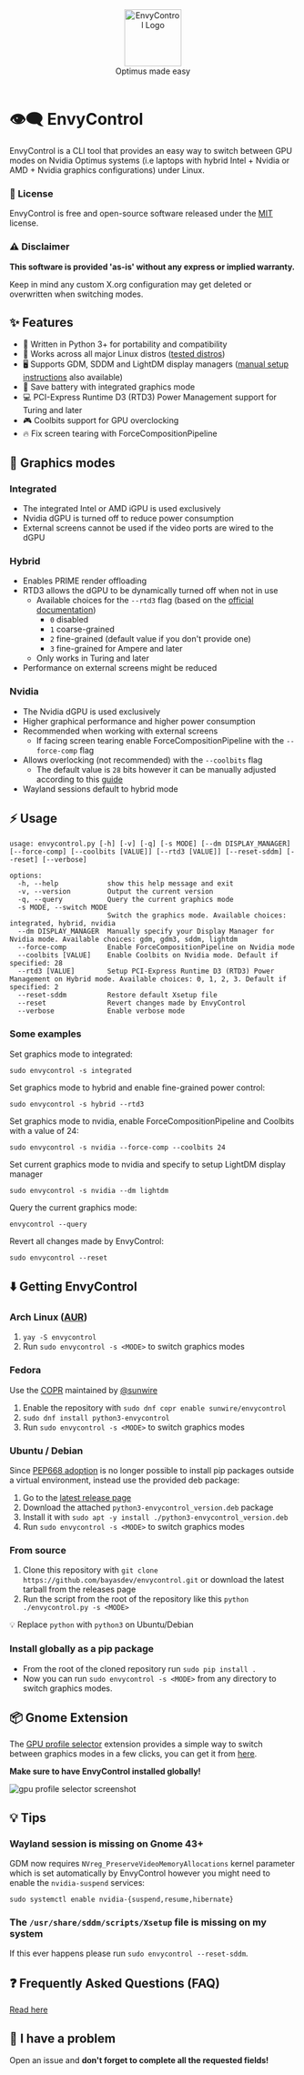 <div align="center">
<picture>
  <source media="(prefers-color-scheme: dark)" srcset="https://github.com/bayasdev/envycontrol/raw/main/logos/dark.png">
  <img alt="EnvyControl Logo" src="https://github.com/bayasdev/envycontrol/raw/main/logos/light.png" height="100px">
</picture>
<br>
Optimus made easy
</div>
<br>

# 👁‍🗨 EnvyControl

EnvyControl is a CLI tool that provides an easy way to switch between GPU modes on Nvidia Optimus systems (i.e laptops with hybrid Intel + Nvidia or AMD + Nvidia graphics configurations) under Linux.

### 📖 License

EnvyControl is free and open-source software released under the [MIT](https://github.com/bayasdev/envycontrol/blob/main/LICENSE) license.

### ⚠️ Disclaimer

**This software is provided 'as-is' without any express or implied warranty.**

Keep in mind any custom X.org configuration may get deleted or overwritten when switching modes.

## ✨ Features

- 🐍 Written in Python 3+ for portability and compatibility
- 🐧 Works across all major Linux distros ([tested distros](https://github.com/bayasdev/envycontrol/wiki/Frequently-Asked-Questions#tested-distros))
- 🖥️ Supports GDM, SDDM and LightDM display managers ([manual setup instructions](https://github.com/bayasdev/envycontrol/wiki/Frequently-Asked-Questions#what-to-do-if-my-display-manager-is-not-supported) also available)
- 🔋 Save battery with integrated graphics mode
- 💻 PCI-Express Runtime D3 (RTD3) Power Management support for Turing and later
- 🎮 Coolbits support for GPU overclocking
- 🔥 Fix screen tearing with ForceCompositionPipeline

## 📖 Graphics modes

### Integrated

- The integrated Intel or AMD iGPU is used exclusively
- Nvidia dGPU is turned off to reduce power consumption
- External screens cannot be used if the video ports are wired to the dGPU

### Hybrid

- Enables PRIME render offloading
- RTD3 allows the dGPU to be dynamically turned off when not in use
  - Available choices for the `--rtd3` flag (based on the [official documentation](http://us.download.nvidia.com/XFree86/Linux-x86_64/530.30.02/README/dynamicpowermanagement.html))
    - `0` disabled
    - `1` coarse-grained
    - `2` fine-grained (default value if you don't provide one)
    - `3` fine-grained for Ampere and later
  - Only works in Turing and later
- Performance on external screens might be reduced

### Nvidia

- The Nvidia dGPU is used exclusively
- Higher graphical performance and higher power consumption
- Recommended when working with external screens
  - If facing screen tearing enable ForceCompositionPipeline with the `--force-comp` flag
- Allows overlocking (not recommended) with the `--coolbits` flag
  - The default value is `28` bits however it can be manually adjusted according to this [guide](https://wiki.archlinux.org/title/NVIDIA/Tips_and_tricks#Overclocking_and_cooling)
- Wayland sessions default to hybrid mode

## ⚡️ Usage

```
usage: envycontrol.py [-h] [-v] [-q] [-s MODE] [--dm DISPLAY_MANAGER] [--force-comp] [--coolbits [VALUE]] [--rtd3 [VALUE]] [--reset-sddm] [--reset] [--verbose]

options:
  -h, --help            show this help message and exit
  -v, --version         Output the current version
  -q, --query           Query the current graphics mode
  -s MODE, --switch MODE
                        Switch the graphics mode. Available choices: integrated, hybrid, nvidia
  --dm DISPLAY_MANAGER  Manually specify your Display Manager for Nvidia mode. Available choices: gdm, gdm3, sddm, lightdm
  --force-comp          Enable ForceCompositionPipeline on Nvidia mode
  --coolbits [VALUE]    Enable Coolbits on Nvidia mode. Default if specified: 28
  --rtd3 [VALUE]        Setup PCI-Express Runtime D3 (RTD3) Power Management on Hybrid mode. Available choices: 0, 1, 2, 3. Default if specified: 2
  --reset-sddm          Restore default Xsetup file
  --reset               Revert changes made by EnvyControl
  --verbose             Enable verbose mode
```

### Some examples

Set graphics mode to integrated:

```
sudo envycontrol -s integrated
```

Set graphics mode to hybrid and enable fine-grained power control:

```
sudo envycontrol -s hybrid --rtd3
```

Set graphics mode to nvidia, enable ForceCompositionPipeline and Coolbits with a value of 24:

```
sudo envycontrol -s nvidia --force-comp --coolbits 24
```

Set current graphics mode to nvidia and specify to setup LightDM display manager

```
sudo envycontrol -s nvidia --dm lightdm
```

Query the current graphics mode:

```
envycontrol --query
```

Revert all changes made by EnvyControl:

```
sudo envycontrol --reset
```

## ⬇️ Getting EnvyControl

### Arch Linux ([AUR](https://aur.archlinux.org/packages/envycontrol))

1. `yay -S envycontrol`
2. Run `sudo envycontrol -s <MODE>` to switch graphics modes

### Fedora

Use the [COPR](https://copr.fedorainfracloud.org/coprs/sunwire/envycontrol/) maintained by [@sunwire](https://github.com/sunwire)

1. Enable the repository with `sudo dnf copr enable sunwire/envycontrol`
2. `sudo dnf install python3-envycontrol`
3. Run `sudo envycontrol -s <MODE>` to switch graphics modes

### Ubuntu / Debian

Since [PEP668 adoption](https://www.linuxuprising.com/2023/03/next-debianubuntu-releases-will-likely.html) is no longer possible to install pip packages outside a virtual environment, instead use the provided deb package:

1. Go to the [latest release page](https://github.com/bayasdev/envycontrol/releases/latest)
2. Download the attached `python3-envycontrol_version.deb` package
2. Install it with `sudo apt -y install ./python3-envycontrol_version.deb`
3. Run `sudo envycontrol -s <MODE>` to switch graphics modes

### From source

1. Clone this repository with `git clone https://github.com/bayasdev/envycontrol.git` or download the latest tarball from the releases page
2. Run the script from the root of the repository like this `python ./envycontrol.py -s <MODE>`

💡 Replace `python` with `python3` on Ubuntu/Debian

### Install globally as a pip package

- From the root of the cloned repository run `sudo pip install .`
- Now you can run `sudo envycontrol -s <MODE>` from any directory to switch graphics modes.

## 📦 Gnome Extension

The [GPU profile selector](https://github.com/LorenzoMorelli/GPU_profile_selector) extension provides a simple way to switch between graphics modes in a few clicks, you can get it from [here](https://extensions.gnome.org/extension/5009/gpu-profile-selector/).

**Make sure to have EnvyControl installed globally!**

![gpu profile selector screenshot](https://github.com/LorenzoMorelli/GPU_profile_selector/raw/main/img/extension_screenshot.png)

## 💡 Tips

### Wayland session is missing on Gnome 43+

GDM now requires `NVreg_PreserveVideoMemoryAllocations` kernel parameter which is set automatically by EnvyControl however you might need to enable the `nvidia-suspend` services:

```
sudo systemctl enable nvidia-{suspend,resume,hibernate}
```

### The `/usr/share/sddm/scripts/Xsetup` file is missing on my system

If this ever happens please run `sudo envycontrol --reset-sddm`.

## ❓ Frequently Asked Questions (FAQ)

[Read here](https://github.com/bayasdev/envycontrol/wiki/Frequently-Asked-Questions)

## 🐞 I have a problem

Open an issue and **don't forget to complete all the requested fields!**
